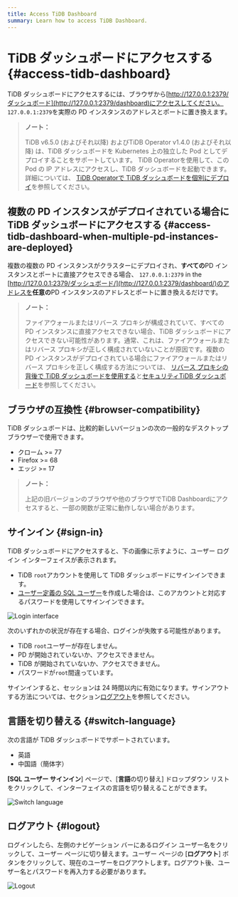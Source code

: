 ```yaml
---
title: Access TiDB Dashboard
summary: Learn how to access TiDB Dashboard.
---
```


# TiDB ダッシュボードにアクセスする {#access-tidb-dashboard}

TiDB ダッシュボードにアクセスするには、ブラウザから[http://127.0.0.1:2379/ダッシュボード](http://127.0.0.1:2379/dashboard)にアクセスしてください。 `127.0.0.1:2379`を実際の PD インスタンスのアドレスとポートに置き換えます。

> **ノート：**
>
> TiDB v6.5.0 (およびそれ以降) およびTiDB Operator v1.4.0 (およびそれ以降) は、TiDB ダッシュボードを Kubernetes 上の独立した Pod としてデプロイすることをサポートしています。 TiDB Operatorを使用して、この Pod の IP アドレスにアクセスし、TiDB ダッシュボードを起動できます。詳細については、 [TiDB Operatorで TiDB ダッシュボードを個別にデプロイ](https://docs.pingcap.com/tidb-in-kubernetes/dev/get-started#deploy-tidb-dashboard-independently)を参照してください。

## 複数の PD インスタンスがデプロイされている場合に TiDB ダッシュボードにアクセスする {#access-tidb-dashboard-when-multiple-pd-instances-are-deployed}

複数の複数の PD インスタンスがクラスターにデプロイされ、**すべての**PD インスタンスとポートに直接アクセスできる場合、 `127.0.0.1:2379` in the [http://127.0.0.1:2379/ダッシュボード/](http://127.0.0.1:2379/dashboard/)のアドレスを<strong>任意の</strong>PD インスタンスのアドレスとポートに置き換えるだけです。

> **ノート：**
>
> ファイアウォールまたはリバース プロキシが構成されていて、すべての PD インスタンスに直接アクセスできない場合、TiDB ダッシュボードにアクセスできない可能性があります。通常、これは、ファイアウォールまたはリバース プロキシが正しく構成されていないことが原因です。複数の PD インスタンスがデプロイされている場合にファイアウォールまたはリバース プロキシを正しく構成する方法については、 [リバース プロキシの背後で TiDB ダッシュボードを使用する](/dashboard/dashboard-ops-reverse-proxy.md)と[セキュリティTiDB ダッシュボード](/dashboard/dashboard-ops-security.md)を参照してください。

## ブラウザの互換性 {#browser-compatibility}

TiDB ダッシュボードは、比較的新しいバージョンの次の一般的なデスクトップ ブラウザーで使用できます。

-   クローム &gt;= 77
-   Firefox &gt;= 68
-   エッジ &gt;= 17

> **ノート：**
>
> 上記の旧バージョンのブラウザや他のブラウザでTiDB Dashboardにアクセスすると、一部の関数が正常に動作しない場合があります。

## サインイン {#sign-in}

TiDB ダッシュボードにアクセスすると、下の画像に示すように、ユーザー ログイン インターフェイスが表示されます。

-   TiDB `root`アカウントを使用して TiDB ダッシュボードにサインインできます。
-   [ユーザー定義の SQL ユーザー](/dashboard/dashboard-user.md)を作成した場合は、このアカウントと対応するパスワードを使用してサインインできます。

![Login interface](/media/dashboard/dashboard-access-login.png)

次のいずれかの状況が存在する場合、ログインが失敗する可能性があります。

-   TiDB `root`ユーザーが存在しません。
-   PD が開始されていないか、アクセスできません。
-   TiDB が開始されていないか、アクセスできません。
-   パスワードが`root`間違っています。

サインインすると、セッションは 24 時間以内に有効になります。サインアウトする方法については、セクション[ログアウト](#logout)を参照してください。

## 言語を切り替える {#switch-language}

次の言語が TiDB ダッシュボードでサポートされています。

-   英語
-   中国語（簡体字）

**[SQL ユーザー サインイン**] ページで、[<strong>言語</strong>の切り替え] ドロップダウン リストをクリックして、インターフェイスの言語を切り替えることができます。

![Switch language](/media/dashboard/dashboard-access-switch-language.png)

## ログアウト {#logout}

ログインしたら、左側のナビゲーション バーにあるログイン ユーザー名をクリックして、ユーザー ページに切り替えます。ユーザー ページの [**ログアウト**] ボタンをクリックして、現在のユーザーをログアウトします。ログアウト後、ユーザー名とパスワードを再入力する必要があります。

![Logout](/media/dashboard/dashboard-access-logout.png)
